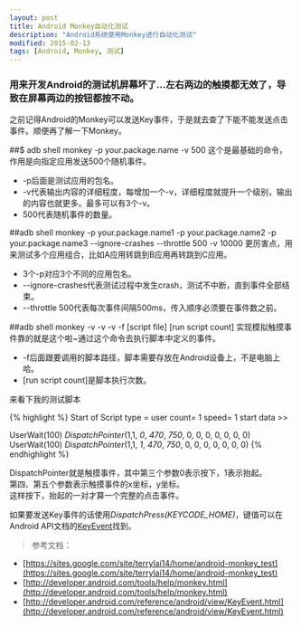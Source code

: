 ```yaml
---
layout: post
title: Android Monkey自动化测试
description: "Android系统使用Monkey进行自动化测试"
modified: 2015-02-13
tags: [Android, Monkey, 测试]
---
```


### 用来开发Android的测试机屏幕坏了…左右两边的触摸都无效了，导致在屏幕两边的按钮都按不动。<br/>
之前记得Android的Monkey可以发送Key事件，于是就去查了下能不能发送点击事件。顺便再了解一下Monkey。

##$ adb shell monkey -p your.package.name -v 500
这个是最基础的命令，作用是向指定应用发送500个随机事件。
* -p后面是测试应用的包名。
* -v代表输出内容的详细程度，每增加一个-v，详细程度就提升一个级别，输出的内容也就更多。最多可以有3个-v。
* 500代表随机事件的数量。

##adb shell monkey -p your.package.name1 -p your.package.name2 -p your.package.name3 --ignore-crashes --throttle 500 -v 10000 
更厉害点，用来测试多个应用组合，比如A应用转跳到B应用再转跳到C应用。
* 3个-p对应3个不同的应用包名。
* --ignore-crashes代表测试过程中发生crash，测试不中断，直到事件全部结束。
* --throttle 500代表每次事件间隔500ms，传入顺序必须要在事件数之前。

##adb shell monkey -v -v -v -f [script file] [run script count]
实现模拟触摸事件靠的就是这个啦~通过这个命令去执行脚本中定义的事件。
* -f后面跟要调用的脚本路径，脚本需要存放在Android设备上，不是电脑上哈。
* [run script count]是脚本执行次数。

来看下我的测试脚本

{% highlight %}
Start of Script
type = user
count= 1
speed= 1
start data >>

UserWait(100)
*DispatchPointer*(1,1, *0*, *470*, *750*, 0, 0, 0, 0, 0, 0, 0)
UserWait(100)
*DispatchPointer*(1,1, *1*, *470*, *750*, 0, 0, 0, 0, 0, 0, 0)
{% endhighlight %}

DispatchPointer就是触摸事件，其中第三个参数0表示按下，1表示抬起。<br/>
第四、第五个参数表示触摸事件的x坐标，y坐标。<br/>
这样按下，抬起的一对才算一个完整的点击事件。

如果要发送Key事件的话使用*DispatchPress(KEYCODE_HOME)*，键值可以在Android API文档的[KeyEvent](http://developer.android.com/reference/android/view/KeyEvent.html)找到。

>参考文档：<br/>
* [https://sites.google.com/site/terrylai14/home/android-monkey_test](https://sites.google.com/site/terrylai14/home/android-monkey_test)
* [http://developer.android.com/tools/help/monkey.html](http://developer.android.com/tools/help/monkey.html)
* [http://developer.android.com/reference/android/view/KeyEvent.html](http://developer.android.com/reference/android/view/KeyEvent.html)
